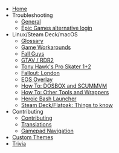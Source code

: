 * [Home](https://github.com/Heroic-Games-Launcher/HeroicGamesLauncher/wiki)
* Troubleshooting
  * [General](https://github.com/Heroic-Games-Launcher/HeroicGamesLauncher/wiki/Troubleshooting)
  * [Epic Games alternative login](https://github.com/Heroic-Games-Launcher/HeroicGamesLauncher/wiki/How-To:-Epic-Alternative-Login)
* Linux/Steam Deck/macOS
  * [Glossary](https://github.com/Heroic-Games-Launcher/HeroicGamesLauncher/wiki/Glossary)
  * [Game Workarounds](https://github.com/Heroic-Games-Launcher/HeroicGamesLauncher/wiki/Game-Workarounds)
  * [Fall Guys](https://github.com/Heroic-Games-Launcher/HeroicGamesLauncher/wiki/Fall-Guys)
  * [GTAV / RDR2](https://github.com/Heroic-Games-Launcher/HeroicGamesLauncher/wiki/Rockstar-Games:-%22com.epicgames.launcher%22-protocol)
  * [Tony Hawk's Pro Skater 1+2](https://github.com/Heroic-Games-Launcher/HeroicGamesLauncher/wiki/Tony-Hawk's-Pro-Skater-1-2)
  * [Fallout: London](https://github.com/Heroic-Games-Launcher/HeroicGamesLauncher/wiki/Fallout:-London-guide)
  * [EOS Overlay](https://github.com/Heroic-Games-Launcher/HeroicGamesLauncher/wiki/EOS-Overlay)
  * [How To: DOSBOX and SCUMMVM](https://github.com/Heroic-Games-Launcher/HeroicGamesLauncher/wiki/How-To:-DOSBOX-and-SCUMMVM)
  * [How To: Other Tools and Wrappers](https://github.com/Heroic-Games-Launcher/HeroicGamesLauncher/wiki/How-To:-Other-Tools-and-Wrappers-(gamescope))
  * [Heroic Bash Launcher](https://github.com/Heroic-Games-Launcher/HeroicGamesLauncher/wiki/Adding-Games-to-Steam-on-Linux)
  * [Steam Deck/Flatpak: Things to know](https://github.com/Heroic-Games-Launcher/HeroicGamesLauncher/wiki/SteamDeck---Flatpak)
* Contributing
  * [Contributing](https://github.com/Heroic-Games-Launcher/HeroicGamesLauncher/wiki/Contributing)
  * [Translations](https://github.com/Heroic-Games-Launcher/HeroicGamesLauncher/wiki/Translations)
  * [Gamepad Navigation](https://github.com/Heroic-Games-Launcher/HeroicGamesLauncher/wiki/Gamepad-Navigation)
* [Custom Themes](https://github.com/Heroic-Games-Launcher/HeroicGamesLauncher/wiki/Custom-Themes)
* [Trivia](https://github.com/Heroic-Games-Launcher/HeroicGamesLauncher/wiki/Trivia)